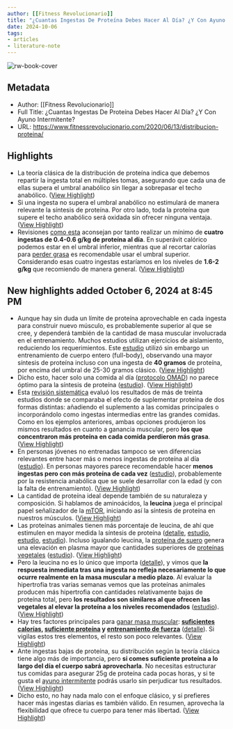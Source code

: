 ```yaml
---
author: [[Fitness Revolucionario]]
title: "¿Cuantas Ingestas De Proteína Debes Hacer Al Día? ¿Y Con Ayuno Intermitente?"
date: 2024-10-06
tags: 
- articles
- literature-note
---
```

![rw-book-cover](https://www.fitnessrevolucionario.com/wp-content/uploads/2020/06/ProteinaAyunoIntermitentetomas.jpg)

## Metadata
- Author: [[Fitness Revolucionario]]
- Full Title: ¿Cuantas Ingestas De Proteína Debes Hacer Al Día? ¿Y Con Ayuno Intermitente?
- URL: https://www.fitnessrevolucionario.com/2020/06/13/distribucion-proteina/

## Highlights
- La teoría clásica de la distribución de proteína indica que debemos repartir la ingesta total en múltiples tomas, asegurando que cada una de ellas supera el umbral anabólico sin llegar a sobrepasar el techo anabólico. ([View Highlight](https://read.readwise.io/read/01j9ha4d2ee9f00avngwa7r77w))
- Si una ingesta no supera el umbral anabólico no estimulará de manera relevante la síntesis de proteína. Por otro lado, toda la proteína que supere el techo anabólico será oxidada sin ofrecer ninguna ventaja. ([View Highlight](https://read.readwise.io/read/01j9ha4pf4yj84m7z3rtjn8f5t))
- Revisiones [como esta](https://link.springer.com/epdf/10.1186/s12970-018-0215-1) aconsejan por tanto realizar un mínimo de **cuatro ingestas de 0.4-0.6 g/kg de proteína al día**. En superávit calórico podemos estar en el umbral inferior, mientras que al recortar calorías para [perder grasa](https://www.fitnessrevolucionario.com/perdida-de-grasa/) es recomendable usar el umbral superior. Considerando esas cuatro ingestas estaríamos en los niveles de **1.6-2 g/kg** que recomiendo de manera general. ([View Highlight](https://read.readwise.io/read/01j9ha5410fhzjrqts68aft667))
## New highlights added October 6, 2024 at 8:45 PM
- Aunque hay sin duda un límite de proteína aprovechable en cada ingesta para construir nuevo músculo, es probablemente superior al que se cree, y dependerá también de la cantidad de masa muscular involucrada en el entrenamiento. Muchos estudios utilizan ejercicios de aislamiento, reduciendo los requerimientos. Este [estudio](https://physoc.onlinelibrary.wiley.com/doi/abs/10.14814/phy2.12893@10.1002/(ISSN)2051-817X.physiological_reports_top_research) utilizó sin embargo un entrenamiento de cuerpo entero (full-body), observando una mayor síntesis de proteína incluso con una ingesta de **40 gramos** de proteína, por encima del umbral de 25-30 gramos clásico. ([View Highlight](https://read.readwise.io/read/01j9hfv5t4y636vxz3d9vmst2x))
- Dicho esto, hacer solo una comida al día ([protocolo OMAD](https://www.fitnessrevolucionario.com/2021/08/12/278-hidratacion/)) no parece óptimo para la síntesis de proteína ([estudio](https://pubmed.ncbi.nlm.nih.gov/35734029/)). ([View Highlight](https://read.readwise.io/read/01j9hfwcp9npmh7k2zyagrvb4n))
- Esta [revisión sistemática](https://pubmed.ncbi.nlm.nih.gov/29697807/) evaluó los resultados de más de treinta estudios donde se comparaba el efecto de suplementar proteína de dos formas distintas: añadiendo el suplemento a las comidas principales o incorporándolo como ingestas intermedias entre las grandes comidas. Como en los ejemplos anteriores, ambas opciones produjeron los mismos resultados en cuanto a ganancia muscular, pero **los que concentraron más proteína en cada comida perdieron más grasa**. ([View Highlight](https://read.readwise.io/read/01j9hfwphax12j40x9a4rp1dg9))
- En personas jóvenes no entrenadas tampoco se ven diferencias relevantes entre hacer más o menos ingestas de proteína al día ([estudio](https://pubmed.ncbi.nlm.nih.gov/10867039/)). En personas mayores parece recomendable hacer **menos ingestas pero con más proteína de cada vez** ([estudio](https://pubmed.ncbi.nlm.nih.gov/10357740/)), probablemente por la resistencia anabólica que se suele desarrollar con la edad (y con la falta de entrenamiento). ([View Highlight](https://read.readwise.io/read/01j9hfwwxvbtmrz9n07fkyr0vj))
- La cantidad de proteína ideal depende también de su naturaleza y composición. Si hablamos de aminoácidos, la **leucina** juega el principal papel señalizador de la [mTOR](https://www.fitnessrevolucionario.com/2017/07/01/autofagia-que-puedes-tomar-al-ayunar/), iniciando así la síntesis de proteína en nuestros músculos. ([View Highlight](https://read.readwise.io/read/01j9hfx6bs1nz6b417mv79dk7v))
- Las proteínas animales tienen más porcentaje de leucina, de ahí que estimulen en mayor medida la síntesis de proteína ([detalle](https://www.fitnessrevolucionario.com/2015/06/04/suplemento-de-bcaa-cuando-son-utiles-y-cuando-una-perdida-de-dinero/), [estudio](https://pubmed.ncbi.nlm.nih.gov/17413102/), [estudio](https://pubmed.ncbi.nlm.nih.gov/19589961/), [estudio](https://www.fasebj.org/doi/abs/10.1096/fasebj.23.1_supplement.227.4)). Incluso igualando leucina, la [proteína de suero](https://www.fitnessrevolucionario.com/2018/04/07/proteina-de-suero-y-creatina-mas-alla-del-musculo/) genera una elevación en plasma mayor que cantidades superiores de [proteínas vegetales](https://www.fitnessrevolucionario.com/2018/12/27/episodio-162-cetosis-y-larga-distancia-ayunos-de-24-horas-beneficios-de-levantarse-temprano-proteinas-vegetales/) ([estudio](https://www.ncbi.nlm.nih.gov/pmc/articles/PMC6950667/)). ([View Highlight](https://read.readwise.io/read/01j9hfxczkan9b2rg6xh8tq8f4))
- Pero la leucina no es lo único que importa ([detalle](https://www.fitnessrevolucionario.com/2019/03/23/comida-real-despues-de-entrenar/)), y vimos que **la respuesta inmediata tras una ingesta no refleja necesariamente lo que ocurre realmente en la masa muscular a medio plazo**. Al evaluar la hipertrofia tras varias semanas vemos que las proteínas animales producen más hipertrofia con cantidades relativamente bajas de proteína total, pero **los resultados son similares al que ofrecen las vegetales al elevar la proteína a los niveles recomendados** ([estudio](https://www.ncbi.nlm.nih.gov/pmc/articles/PMC3698202/)). ([View Highlight](https://read.readwise.io/read/01j9hfxj9s1c03jabv2r1b61ex))
- Hay tres factores principales para [ganar masa muscular](https://www.fitnessrevolucionario.com/ganar-musculo/): **[suficientes calorías](https://www.fitnessrevolucionario.com/2017/03/17/como-contar-calorias/), [suficiente proteína](https://www.fitnessrevolucionario.com/2014/04/12/todo-sobre-la-proteina-funciones-mitos-ingesta-recomendada-riesgos-reales-y-como-evitarlos-parte-i/) y [entrenamiento de fuerza](https://www.fitnessrevolucionario.com/programas/)** ([detalle](https://www.fitnessrevolucionario.com/ganar-musculo/)). Si vigilas estos tres elementos, el resto son poco relevantes. ([View Highlight](https://read.readwise.io/read/01j9hfxpf6gfhhrkfwr0mgfap9))
- Ante ingestas bajas de proteína, su distribución según la teoría clásica tiene algo más de importancia, pero **si comes suficiente proteína a lo largo del día el cuerpo sabrá aprovecharla**. No necesitas estructurar tus comidas para asegurar 25g de proteína cada pocas horas, y si te gusta el [ayuno intermitente](https://www.fitnessrevolucionario.com/2015/09/12/mitos-ayuno-intermitente/) podrás usarlo sin perjudicar tus resultados. ([View Highlight](https://read.readwise.io/read/01j9hfxxae31zrd65qar87pmjp))
- Dicho esto, no hay nada malo con el enfoque clásico, y si prefieres hacer más ingestas diarias es también válido. En resumen, aprovecha la flexibilidad que ofrece tu cuerpo para tener más libertad. ([View Highlight](https://read.readwise.io/read/01j9hfy8x6b5awm03rnr739r6c))
